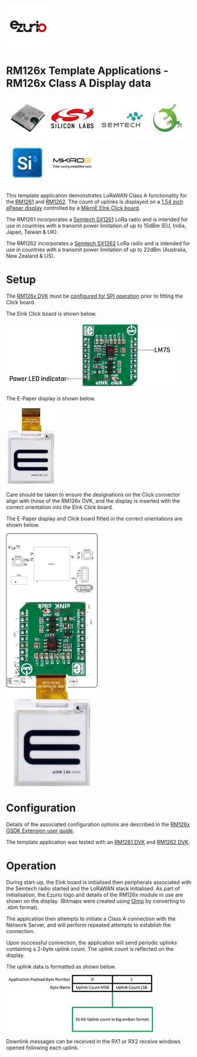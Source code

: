 [![Ezurio](images/ezurio_logo.jpg)](https://www.ezurio.com/)

# RM126x Template Applications - RM126x Class A Display data

[![RM1261 & RM1262](images/rm126x_render.jpg)](https://www.ezurio.com/wireless-modules/lorawan-modules-solutions/rm126x-ultra-low-power-lorawan-a-b-c-module)[![Silabs](images/silabs_logo.jpg)](https://www.silabs.com)[![Semtech](images/semtech_logo.jpg)](https://www.semtech.com)[![Gecko SDK](images/gecko_sdk_logo.jpg)](https://www.silabs.com/developers/gecko-software-development-kit)[![Simplicity Studio](images/simplicity_studio_logo_centre.jpg)](https://www.silabs.com/developers/simplicity-studio)[![MikroE](images/mikroe_logo.jpg)](https://www.mikroe.com)

This template application demonstrates LoRaWAN Class A functionality for the [RM1261][RM126x module datasheet] and [RM1262][RM126x module datasheet]. The count of uplinks is displayed on a [1.54 inch ePaper display] controlled by a [MikroE EInk Click board].

The RM1261 incorporates a [Semtech SX1261][Semtech SX1261 product page] LoRa radio and is intended for use in countries with a transmit power limitation of up to 15dBm (EU, India, Japan, Taiwan & UK).

The RM1262 incorporates a [Semtech SX1262][Semtech SX1262 product page] LoRa radio and is intended for use in countries with a transmit power limitation of up to 22dBm (Australia, New Zealand & US).

# Setup

The [RM126x DVK][RM126x DVK user guide] must be [configured for SPI operation][RM126x DVK SPI configuration] prior to fitting the Click board.

The EInk Click board is shown below.

![MikroE EInk Click](images/mikroe_3683_profile.jpg)

The E-Paper display is shown below.

![E-Paper display](images/mikroe_epaper_profile.jpg)

Care should be taken to ensure the designations on the Click connector align with those of the RM126x DVK, and the display is inserted with the correct orientation into the EInk Click board.

The E-Paper display and Click board fitted in the correct orientations are shown below.

![RM126x DVK with MikroE EInk Click](images/rm126x_mikroe_3683_profile.jpg)

# Configuration

Details of the associated configuration options are described in the [RM126x GSDK Extension user guide][RM126x GSDK Extension user guide].

The template application was tested with an [RM1261 DVK][RM126x DVK user guide] and [RM1262 DVK][RM126x DVK user guide].

# Operation

During start-up, the EInk board is initialised then peripherals associated with the Semtech radio started and the LoRaWAN stack initialised. As part of initialisation, the Ezurio logo and details of the RM126x module in use are shown on the display. (Bitmaps were created using [Gimp] by converting to .xbm format).

The application then attempts to initiate a Class A connection with the Network Server, and will perform repeated attempts to establish the connection.

Upon successful connection, the application will send periodic uplinks containing a 2-byte uplink count. The uplink count is reflected on the display.

The uplink data is formatted as shown below.

![Uplink count payload](images/rm126x_uplink_count.jpg)

Downlink messages can be received in the RX1 or RX2 receive windows opened following each uplink.

[RM126x module datasheet]: <https://www.ezurio.com/documentation/datasheet-rm126x-lorawan-module>
[RM126x DVK user guide]: <https://www.ezurio.com/documentation/user-guide-rm126x-development-kit>
[RM126x GSDK Extension user guide]: <https://www.ezurio.com/documentation/application-note-c-code-development-rm126x-series>
[Semtech SX1261 product page]: <https://www.semtech.com/products/wireless-rf/lora-connect/sx1261>
[Semtech SX1262 product page]: <https://www.semtech.com/products/wireless-rf/lora-connect/sx1262>
[MikroE Environment 2 Click board product page]: <https://www.mikroe.com/environment-2-click>
[RM126x DVK SPI configuration]: <rm126x_spi_configuration.md>
[1.54 inch ePaper display]: <https://www.mikroe.com/e-paper-display-154-200x200-dots>
[MikroE EInk Click board]: <https://www.mikroe.com/eink-click-without-display>
[Gimp]: <https://www.gimp.org/>

